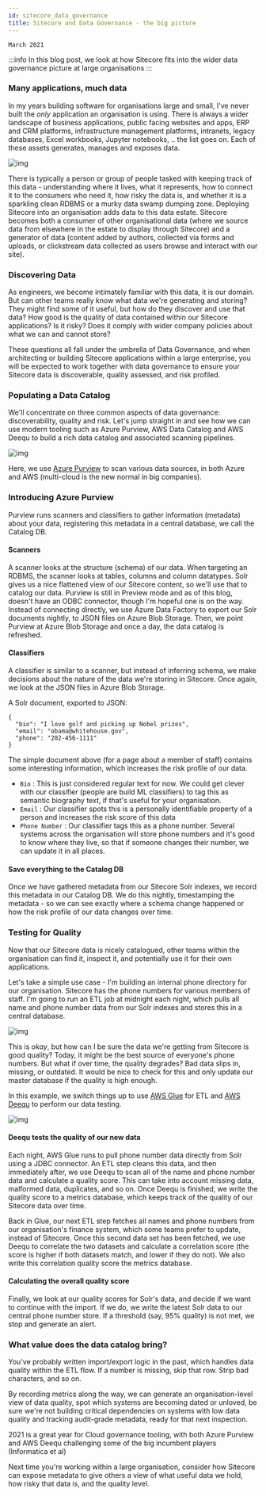 ```yaml
---
id: sitecore_data_governance
title: Sitecore and Data Governance - the big picture
---
```


`March 2021`

:::info
In this blog post, we look at how Sitecore fits into the wider data governance picture at large organisations
:::

### Many applications, much data

In my years building software for organisations large and small, I've never built the *only* application an organisation is using. There is always a wider landscape of business applications, public facing websites and apps, ERP and CRM platforms, infrastructure management platforms, intranets, legacy databases, Excel workbooks, Jupyter notebooks, .. the list goes on. Each of these assets generates, manages and exposes data. 

![img](../static/img/2021/2021_sitecore_data_governance_4.png)

There is typically a person or group of people tasked with keeping track of this data - understanding where it lives, what it represents, how to connect it to the consumers who need it, how risky the data is, and whether it is a sparkling clean RDBMS or a murky data swamp dumping zone. Deploying Sitecore into an organisation adds data to this data estate. Sitecore becomes both a consumer of other organisational data (where we source data from elsewhere in the estate to display through Sitecore) and a generator of data (content added by authors, collected via forms and uploads, or clickstream data collected as users browse and interact with our site).

### Discovering Data

As engineers, we become intimately familiar with this data, it is our domain. But can other teams really know what data we're generating and storing? They might find some of it useful, but how do they discover and use that data? How good is the quality of data contained within our Sitecore applications? Is it risky? Does it comply with wider company policies about what we can and cannot store?

These questions all fall under the umbrella of Data Governance, and when architecting or building Sitecore applications within a large enterprise, you will be expected to work together with data governance to ensure your Sitecore data is discoverable, quality assessed, and risk profiled. 

### Populating a Data Catalog

We'll concentrate on three common aspects of data governance: discoverability, quality and risk. Let's jump straight in and see how we can use modern tooling such as Azure Purview, AWS Data Catalog and AWS Deequ to build a rich data catalog and associated scanning pipelines. 

![img](../static/img/2021/2021_sitecore_data_governance_1.png)

Here, we use [Azure Purview](https://azure.microsoft.com/en-gb/services/purview/) to scan various data sources, in both Azure and AWS (multi-cloud is the new normal in big companies). 

### Introducing Azure Purview

Purview runs scanners and classifiers to gather information (metadata) about your data, registering this metadata in a central database, we call the Catalog DB. 

#### Scanners

A scanner looks at the structure (schema) of our data. When targeting an RDBMS, the scanner looks at tables, columns and column datatypes. Solr gives us a nice flattened view of our Sitecore content, so we'll use that to catalog our data. Purview is still in Preview mode and as of this blog, doesn't have an ODBC connector, though I'm hopeful one is on the way. Instead of connecting directly, we use Azure Data Factory to export our Solr documents nightly, to JSON files on Azure Blob Storage. Then, we point Purview at Azure Blob Storage and once a day, the data catalog is refreshed. 

#### Classifiers

A classifier is similar to a scanner, but instead of inferring schema, we make decisions about the nature of the data we're storing in Sitecore. Once again, we look at the JSON files in Azure Blob Storage. 

A Solr document, exported to JSON:
```
{
  "bio": "I love golf and picking up Nobel prizes",
  "email": "obama@whitehouse.gov",
  "phone": "202-456-1111"
}
```

The simple document above (for a page about a member of staff) contains some interesting information, which increases the risk profile of our data. 

- `Bio` : This is just considered regular text for now. We could get clever with our classifier (people are build ML classifiers) to tag this as semantic biography text, if that's useful for your organisation. 
- `Email` : Our classifier spots this is a personally identifiable property of a person and increases the risk score of this data
- `Phone Number` : Our classifier tags this as a phone number. Several systems across the organisation will store phone numbers and it's good to know where they live, so that if someone changes their number, we can update it in all places. 

#### Save everything to the Catalog DB

Once we have gathered metadata from our Sitecore Solr indexes, we record this metadata in our Catalog DB. We do this nightly, timestamping the metadata - so we can see exactly where a schema change happened or how the risk profile of our data changes over time. 

### Testing for Quality

Now that our Sitecore data is nicely catalogued, other teams within the organisation can find it, inspect it, and potentially use it for their own applications. 

Let's take a simple use case - I'm building an internal phone directory for our organisation. Sitecore has the phone numbers for various members of staff. I'm going to run an ETL job at midnight each night, which pulls all name and phone number data from our Solr indexes and stores this in a central database. 

![img](../static/img/2021/2021_sitecore_data_governance_2.png)

This is *okay*, but how can I be sure the data we're getting from Sitecore is good quality? Today, it might be the best source of everyone's phone numbers. But what if over time, the quality degrades? Bad data slips in, missing, or outdated. It would be nice to check for this and only update our master database if the quality is high enough. 

In this example, we switch things up to use [AWS Glue](https://aws.amazon.com/glue/) for ETL and [AWS Deequ](https://aws.amazon.com/blogs/big-data/test-data-quality-at-scale-with-deequ/) to perform our data testing. 

![img](../static/img/2021/2021_sitecore_data_governance_3.png)

#### Deequ tests the quality of our new data

Each night, AWS Glue runs to pull phone number data directly from Solr using a JDBC connector. An ETL step cleans this data, and then immediately after, we use Deequ to scan all of the name and phone number data and calculate a quality score. This can take into account missing data, malformed data, duplicates, and so on. Once Deequ is finished, we write the quality score to a metrics database, which keeps track of the quality of our Sitecore data over time. 

Back in Glue, our next ETL step fetches all names and phone numbers from our organisation's finance system, which some teams prefer to update, instead of Sitecore. Once this second data set has been fetched, we use Deequ to correlate the two datasets and calculate a correlation score (the score is higher if both datasets match, and lower if they do not). We also write this correlation quality score the metrics database. 

#### Calculating the overall quality score

Finally, we look at our quality scores for Solr's data, and decide if we want to continue with the import. If we do, we write the latest Solr data to our central phone number store. If a threshold (say, 95% quality) is not met, we stop and generate an alert. 

### What value does the data catalog bring?

You've probably written import/export logic in the past, which handles data quality within the ETL flow. If a number is missing, skip that row. Strip bad characters, and so on. 

By recording metrics along the way, we can generate an organisation-level view of data quality, spot which systems are becoming dated or unloved, be sure we're not building critical dependencies on systems with low data quality and tracking audit-grade metadata, ready for that next inspection. 

2021 is a great year for Cloud governance tooling, with both Azure Purview and AWS Deequ challenging some of the big incumbent players (Informatica et al)

Next time you're working within a large organisation, consider how Sitecore can expose metadata to give others a view of what useful data we hold, how risky that data is, and the quality level. 
